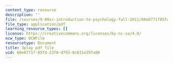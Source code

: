 ```yaml
---
content_type: resource
description: ''
file: /courses/9-00sc-introduction-to-psychology-fall-2011/60e0771f85fd23f8d7938c631e39fa00_kD3CswjYb2E.pdf
file_type: application/pdf
learning_resource_types: []
license: https://creativecommons.org/licenses/by-nc-sa/4.0/
ocw_type: OCWFile
resourcetype: Document
title: 3play pdf file
uid: 60e0771f-85fd-23f8-d793-8c631e39fa00
---
```

